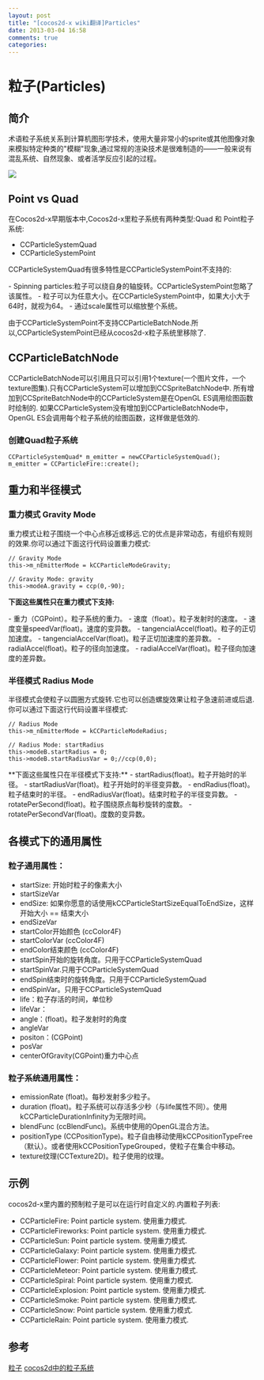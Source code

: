 ```yaml
---
layout: post
title: "[cocos2d-x wiki翻译]Particles"
date: 2013-03-04 16:58
comments: true
categories: 
---
```



# 粒子(Particles)
## 简介

<div style='display:none;'>
The term particle system refers to a computer graphics technique that uses a large number of very small sprites or other graphic objects to simulate certain kinds of "fuzzy" phenomena, which are otherwise very hard to reproduce with conventional rendering techniques - usually highly chaotic systems, natural phenomena, and/or processes caused by chemical reactions.
</div>

术语粒子系统关系到计算机图形学技术，使用大量非常小的sprite或其他图像对象来模拟特定种类的"模糊"现象,通过常规的渲染技术是很难制造的——一般来说有混乱系统、自然现象、或者活学反应引起的过程。

![](http://www.cocos2d-x.org/attachments/download/1631)

## Point vs Quad

<div style='display:none;'>
In early versions of Cocos2d-x, there were two types of particle system in cocos2d-x: Quad and Point particle system:
</div>

在Cocos2d-x早期版本中,Cocos2d-x里粒子系统有两种类型:Quad 和 Point粒子系统:

- CCParticleSystemQuad
- CCParticleSystemPoint

<div style='display:none;'>
The CCParticleSystemQuad has these additional features that CCParticleSystemPoint doesn't support:
</div>

CCParticleSystemQuad有很多特性是CCParticleSystemPoint不支持的:
<div style='display:none;'>
- Spinning particles: particles can rotate around its axis. CCParticleSystemPoint ignores this property.
- Particles can have any size. In CCParticleSystemPoint if the size is bigger than 64, it will be treated as 64.
- The whole system can be scaled using the scale property.
</div>
- Spinning particles:粒子可以绕自身的轴旋转。CCParticleSystemPoint忽略了该属性。
- 粒子可以为任意大小。在CCParticleSystemPoint中，如果大小大于64时，就视为64。
- 通过scale属性可以缩放整个系统。

<div style='display:none;'>
Because of CCParticleSystemPoint does not support CCParticleBatchNode. As the result, CCParticleSystemPoint has been removed from cocos2d-x particle system.
</div>

由于CCParticleSystemPoint不支持CCParticleBatchNode.所以,CCParticleSystemPoint已经从cocos2d-x粒子系统里移除了.


## CCParticleBatchNode

<div style='display:none;'>
A CCParticleBatchNode can reference one and only one texture (one image file, one texture atlas). Only the CCParticleSystems that are contained in that texture can be added to the CCSpriteBatchNode. All CCParticleSystems added to a CCSpriteBatchNode are drawn in one OpenGL ES draw call. If the CCParticleSystems are not added to a CCParticleBatchNode then an OpenGL ES draw call will be needed for each one, which is less efficient.
</div>

CCParticleBatchNode可以引用且只可以引用1个texture(一个图片文件，一个texture图集).只有CCParticleSystem可以增加到CCSpriteBatchNode中.
所有增加到CCSpriteBatchNode中的CCParticleSystem是在OpenGL ES调用绘图函数时绘制的.
如果CCParticleSystem没有增加到CCParticleBatchNode中，OpenGL ES会调用每个粒子系统的绘图函数，这样做是低效的.

### 创建Quad粒子系统

```
CCParticleSystemQuad* m_emitter = newCCParticleSystemQuad();
m_emitter = CCParticleFire::create();
```

## 重力和半径模式

### 重力模式 Gravity Mode
<div style='display:none;'>
Gravity Mode lets particles fly toward or away from a center point. Its strength is that it allows very dynamic, organic effects. You can set gravity mode with this line:
</div>

重力模式让粒子围绕一个中心点移近或移远.它的优点是非常动态，有组织有规则的效果.你可以通过下面这行代码设置重力模式:

```
// Gravity Mode
this->m_nEmitterMode = kCCParticleModeGravity;

// Gravity Mode: gravity
this->modeA.gravity = ccp(0,-90);
```

<div style='display:none;'>
These properties are only valid in Gravity Mode:
</div>

**下面这些属性只在重力模式下支持:**
<div style='display:none;'>
- gravity (a CGPoint). The gravity of the particle system
- speed (a float). The speed at which the particles are emitted
- speedVar (a float). The speed variance.
- tangencialAccel (a float). The tangential acceleration of the particles.
- tangencialAccelVar (a float). The tangential acceleration variance.
- radialAccel (a float). The radial acceleration of the particles.
- radialAccelVar (a float). The radial acceleration variance.
</div>
- 重力（CGPoint）。粒子系统的重力。
- 速度（float）。粒子发射时的速度。
- 速度变量speedVar(float)。速度的变异数。
- tangencialAccel(float)。粒子的正切加速度。
- tangencialAccelVar(float)。粒子正切加速度的差异数。
- radialAccel(float)。粒子的径向加速度。
- radialAccelVar(float)。粒子径向加速度的差异数。

### 半径模式 Radius Mode
<div style='display:none;'>
Radius Mode causes particles to rotate in a circle. It also allows you to create spiral effects with particles either rushing inward or orating outward. You set radius mode with this line:
</div>
半径模式会使粒子以圆圈方式旋转.它也可以创造螺旋效果让粒子急速前进或后退.你可以通过下面这行代码设置半径模式:

```
// Radius Mode
this->m_nEmitterMode = kCCParticleModeRadius;

// Radius Mode: startRadius
this->modeB.startRadius = 0;
this->modeB.startRadiusVar = 0;//ccp(0,0);
```
<div style='display:none;'>
These properties are only valid in Radius Mode:
</div>
**下面这些属性只在半径模式下支持:**

<div style='display:none;'>
- startRadius (a float). The starting radius of the particles
- startRadiusVar (a float). The starting radius variance
- endRadius (a float). The ending radius of the particles.
- endRadiusVar (a float). The ending radius variance
- rotatePerSecond (a float). Number of degress to rotate a particle around the source pos per second.
- rotatePerSecondVar (a float). Number of degrees variance.
</div>
- startRadius(float)。粒子开始时的半径。
- startRadiusVar(float)。粒子开始时的半径变异数。
- endRadius(float)。粒子结束时的半径。
- endRadiusVar(float)。结束时粒子的半径变异数。
- rotatePerSecond(float)。粒子围绕原点每秒旋转的度数。
- rotatePerSecondVar(float)。度数的变异数。

## 各模式下的通用属性
### 粒子通用属性：
<div style='display:none;'>
- startSize: Start size of the particles in pixels
- startSizeVar
- endSize: Use kCCParticleStartSizeEqualToEndSize if you want that the start size == end size.
- endSizeVar
- startColor (a ccColor4F)
- startColorVar (a ccColor4F)
- endColor (a ccColor4F)
- endColorVar (a ccColor4F)
- startSpin. Only used in CCParticleSystemQuad
- startSpinVar. Only used in CCParticleSystemQuad
- endSpin. Only used in CCParticleSystemQuad
- endSpinVar. Only used in CCParticleSystemQuad
- life: time to live of the particles in seconds
- lifeVar:
- angle: (a float). Starting degrees of the particle
- angleVar
- positon: (a CGPoint)
- posVar
- centerOfGravity (a CGPoint)
</div>

- startSize: 开始时粒子的像素大小
- startSizeVar
- endSize: 如果你愿意的话使用kCCParticleStartSizeEqualToEndSize，这样开始大小 == 结束大小
- endSizeVar
- startColor开始颜色 (ccColor4F)
- startColorVar (ccColor4F)
- endColor结束颜色 (ccColor4F)
- startSpin开始的旋转角度。只用于CCParticleSystemQuad
- startSpinVar.只用于CCParticleSystemQuad
- endSpin结束时的旋转角度。只用于CCParticleSystemQuad
- endSpinVar。只用于CCParticleSystemQuad
- life：粒子存活的时间，单位秒
- lifeVar：
- angle：(float)。粒子发射时的角度
- angleVar
- positon：(CGPoint)
- posVar
- centerOfGravity(CGPoint)重力中心点

### 粒子系统通用属性：
<div style='display:none;'>
- emissionRate (a float). How many particle are emitted per second
- duration (a float). How many seconds does the particle system (different than the life property) lives. Use kCCParticleDurationInfinity for infity.
- blendFunc (a ccBlendFunc). The OpenGL blending function used for the system
- positionType (a tCCPositionType). Use kCCPositionTypeFree (default one) for moving particles freely. Or use kCCPositionTypeGrouped to move them in a group.
- texture (a CCTexture2D). The texture used for the particles
</div>

- emissionRate (float)。每秒发射多少粒子。
- duration (float)。粒子系统可以存活多少秒（与life属性不同）。使用kCCParticleDurationInfinity为无限时间。
- blendFunc (ccBlendFunc)。系统中使用的OpenGL混合方法。
- positionType (CCPositionType)。粒子自由移动使用kCCPositionTypeFree（默认）。或者使用kCCPositionTypeGrouped，使粒子在集合中移动。
- texture纹理(CCTexture2D)。粒子使用的纹理。

## 示例

<div style='display:none;'>
cocos2d-x comes with some predefined particles that can be customized in runtime. List of predefined particles:
</div>

cocos2d-x里内置的预制粒子是可以在运行时自定义的.内置粒子列表:

- CCParticleFire: Point particle system. 使用重力模式.
- CCParticleFireworks: Point particle system. 使用重力模式.
- CCParticleSun: Point particle system. 使用重力模式.
- CCParticleGalaxy: Point particle system. 使用重力模式.
- CCParticleFlower: Point particle system. 使用重力模式.
- CCParticleMeteor: Point particle system. 使用重力模式.
- CCParticleSpiral: Point particle system. 使用重力模式.
- CCParticleExplosion: Point particle system. 使用重力模式.
- CCParticleSmoke: Point particle system. 使用重力模式.
- CCParticleSnow: Point particle system. 使用重力模式.
- CCParticleRain: Point particle system. 使用重力模式.

## 参考

[粒子](http://en.wikipedia.org/wiki/Particles)
[cocos2d中的粒子系统](http://www.cocos2d-iphone.org/wiki/doku.php/prog_guide:particles)
